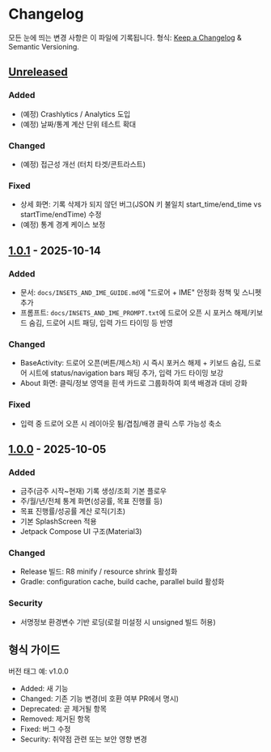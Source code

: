 # Changelog

모든 눈에 띄는 변경 사항은 이 파일에 기록됩니다.
형식: [Keep a Changelog](https://keepachangelog.com/ko/1.1.0/) & Semantic Versioning.

## [Unreleased]
### Added
- (예정) Crashlytics / Analytics 도입
- (예정) 날짜/통계 계산 단위 테스트 확대

### Changed
- (예정) 접근성 개선 (터치 타겟/콘트라스트)

### Fixed
- 상세 화면: 기록 삭제가 되지 않던 버그(JSON 키 불일치 start_time/end_time vs startTime/endTime) 수정
- (예정) 통계 경계 케이스 보정

## [1.0.1] - 2025-10-14
### Added
- 문서: `docs/INSETS_AND_IME_GUIDE.md`에 "드로어 + IME" 안정화 정책 및 스니펫 추가
- 프롬프트: `docs/INSETS_AND_IME_PROMPT.txt`에 드로어 오픈 시 포커스 해제/키보드 숨김, 드로어 시트 패딩, 입력 가드 타이밍 등 반영

### Changed
- BaseActivity: 드로어 오픈(버튼/제스처) 시 즉시 포커스 해제 + 키보드 숨김, 드로어 시트에 status/navigation bars 패딩 추가, 입력 가드 타이밍 보강
- About 화면: 클릭/정보 영역을 흰색 카드로 그룹화하여 회색 배경과 대비 강화

### Fixed
- 입력 중 드로어 오픈 시 레이아웃 튐/겹침/배경 클릭 스루 가능성 축소

## [1.0.0] - 2025-10-05
### Added
- 금주(금주 시작~현재) 기록 생성/조회 기본 플로우
- 주/월/년/전체 통계 화면(성공률, 목표 진행률 등)
- 목표 진행률/성공률 계산 로직(기초)
- 기본 SplashScreen 적용
- Jetpack Compose UI 구조(Material3)

### Changed
- Release 빌드: R8 minify / resource shrink 활성화
- Gradle: configuration cache, build cache, parallel build 활성화

### Security
- 서명정보 환경변수 기반 로딩(로컬 미설정 시 unsigned 빌드 허용)

## 형식 가이드
버전 태그 예: v1.0.0
- Added: 새 기능
- Changed: 기존 기능 변경(비 호환 여부 PR에서 명시)
- Deprecated: 곧 제거될 항목
- Removed: 제거된 항목
- Fixed: 버그 수정
- Security: 취약점 관련 또는 보안 영향 변경

[Unreleased]: https://example.com/compare/v1.0.1...HEAD
[1.0.1]: https://example.com/releases/v1.0.1
[1.0.0]: https://example.com/releases/v1.0.0
